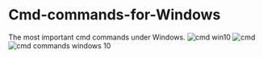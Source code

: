 # Cmd-commands-for-Windows
The most important cmd commands under Windows.
![cmd win10](https://user-images.githubusercontent.com/57651175/141676218-cb3abcef-2e24-4136-b801-99c0786007b9.png)
![cmd ](https://user-images.githubusercontent.com/57651175/141676223-3d5fc0f2-4f50-4506-9346-7450249c8c9e.png)
![cmd commands windows 10](https://user-images.githubusercontent.com/57651175/141676231-6e4fef5b-8491-449d-b53a-cc6532defd52.png)
